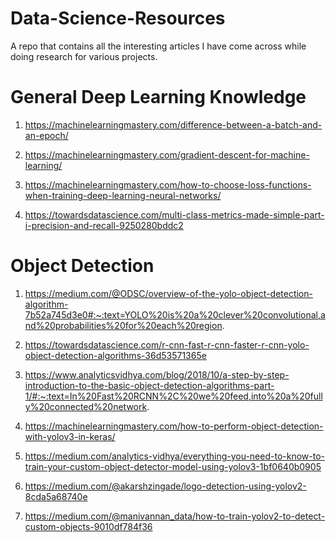 # Data-Science-Resources

A repo that contains all the interesting articles I have come across while doing research for various projects. 

# General Deep Learning Knowledge
1) https://machinelearningmastery.com/difference-between-a-batch-and-an-epoch/

2) https://machinelearningmastery.com/gradient-descent-for-machine-learning/

3) https://machinelearningmastery.com/how-to-choose-loss-functions-when-training-deep-learning-neural-networks/

4) https://towardsdatascience.com/multi-class-metrics-made-simple-part-i-precision-and-recall-9250280bddc2

# Object Detection 
1) https://medium.com/@ODSC/overview-of-the-yolo-object-detection-algorithm-7b52a745d3e0#:~:text=YOLO%20is%20a%20clever%20convolutional,and%20probabilities%20for%20each%20region.

2) https://towardsdatascience.com/r-cnn-fast-r-cnn-faster-r-cnn-yolo-object-detection-algorithms-36d53571365e

3) https://www.analyticsvidhya.com/blog/2018/10/a-step-by-step-introduction-to-the-basic-object-detection-algorithms-part-1/#:~:text=In%20Fast%20RCNN%2C%20we%20feed,into%20a%20fully%20connected%20network.

4) https://machinelearningmastery.com/how-to-perform-object-detection-with-yolov3-in-keras/

5) https://medium.com/analytics-vidhya/everything-you-need-to-know-to-train-your-custom-object-detector-model-using-yolov3-1bf0640b0905

6) https://medium.com/@akarshzingade/logo-detection-using-yolov2-8cda5a68740e

7) https://medium.com/@manivannan_data/how-to-train-yolov2-to-detect-custom-objects-9010df784f36
